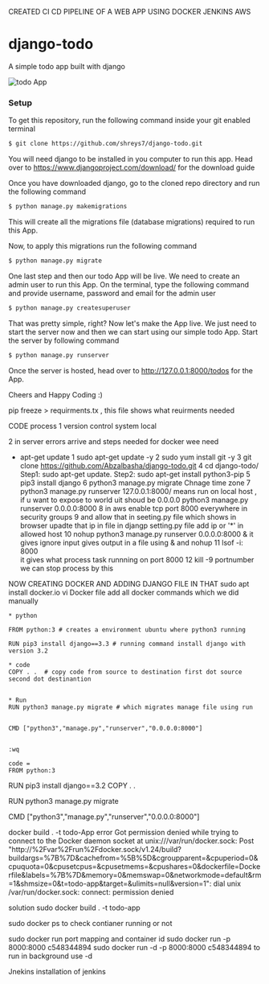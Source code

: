 CREATED CI CD PIPELINE OF A WEB APP USING DOCKER JENKINS AWS

# django-todo
A simple todo app built with django

![todo App](https://raw.githubusercontent.com/shreys7/django-todo/develop/staticfiles/todoApp.png)
### Setup
To get this repository, run the following command inside your git enabled terminal
```bash
$ git clone https://github.com/shreys7/django-todo.git
```
You will need django to be installed in you computer to run this app. Head over to https://www.djangoproject.com/download/ for the download guide

Once you have downloaded django, go to the cloned repo directory and run the following command

```bash
$ python manage.py makemigrations
```

This will create all the migrations file (database migrations) required to run this App.

Now, to apply this migrations run the following command
```bash
$ python manage.py migrate
```

One last step and then our todo App will be live. We need to create an admin user to run this App. On the terminal, type the following command and provide username, password and email for the admin user
```bash
$ python manage.py createsuperuser
```

That was pretty simple, right? Now let's make the App live. We just need to start the server now and then we can start using our simple todo App. Start the server by following command

```bash
$ python manage.py runserver
```

Once the server is hosted, head over to http://127.0.0.1:8000/todos for the App.

Cheers and Happy Coding :)

pip freeze > requirments.tx , 
this  file shows what reuirments needed



CODE process 
1 version control system local 

2 in server errors arrive  and steps needed for docker wee need

* apt-get update
1 sudo apt-get update  -y
2 sudo yum install git -y
3 git clone https://github.com/Abzalbasha/django-todo.git
4 cd django-todo/
Step1: sudo apt-get update.
Step2: sudo apt-get install python3-pip
5 pip3 install django
6 python3 manage.py migrate
Chnage time zone
7 python3 manage.py runserver
127.0.0.1:8000/ means run on local host , if u want to expose to world  uit shoud be 0.0.0.0
python3 manage.py runserver 0.0.0.0:8000
8 in aws enable tcp port 8000 everywhere in security groups
9 and allow that in seeting.py file which shows in browser upadte that ip in file in djangp setting.py file add ip or '*' in allowed host
10 nohup python3 manage.py runserver 0.0.0.0:8000 & 
it gives ignore input gives output in a file using & and nohup 
11 lsof -i: 8000  
it gives what process task runnning on port 8000
12 kill -9 portnumber
we can stop process by this

NOW CREATING DOCKER AND ADDING DJANGO FILE IN THAT
    sudo apt install docker.io
    vi Docker file  add all docker commands which we did manually

    * python

    FROM python:3 # creates a environment ubuntu where python3 running

    RUN pip3 install django==3.3 # running command install django with version 3.2

    * code
    COPY . .  # copy code from source to destination first dot source second dot destinantion


    * Run 
    RUN python3 manage.py migrate # which migrates manage file using run 

    
    CMD ["python3","manage.py","runserver","0.0.0.0:8000"]


    :wq

    code = 
    FROM python:3
RUN pip3 install django==3.2
COPY . .

RUN python3 manage.py migrate

CMD ["python3","manage.py","runserver","0.0.0.0:8000"]



docker build . -t todo-App
error
 Got permission denied while trying to connect to the Docker daemon socket at unix:///var/run/docker.sock: Post "http://%2Fvar%2Frun%2Fdocker.sock/v1.24/build?buildargs=%7B%7D&cachefrom=%5B%5D&cgroupparent=&cpuperiod=0&cpuquota=0&cpusetcpus=&cpusetmems=&cpushares=0&dockerfile=Dockerfile&labels=%7B%7D&memory=0&memswap=0&networkmode=default&rm=1&shmsize=0&t=todo-app&target=&ulimits=null&version=1": dial unix /var/run/docker.sock: connect: permission denied

solution
sudo docker build . -t todo-app

sudo docker ps
 to check contianer running or not 

sudo docker run  port mapping and  container id 
sudo docker run -p 8000:8000 c548344894
sudo docker run -d -p 8000:8000 c548344894 
to run in background use -d


Jnekins
 installation of jenkins 


























